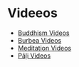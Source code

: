 # Videeos

- [Buddhism Videos](https://sukhavaho.github.io/buddhism/buddhismvideos)
- [Burbea Videos](https://sukhavaho.github.io/burbea/burbeavideos)
- [Meditation Videos](https://sukhavaho.github.io/meditation/meditationvideos)
- [Pāḷi Videos](https://sukhavaho.github.io/languages/palivideos)


